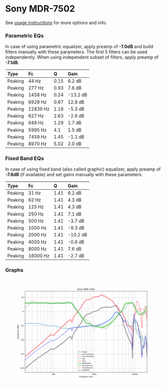 # Sony MDR-7502
See [usage instructions](https://github.com/jaakkopasanen/AutoEq#usage) for more options and info.

### Parametric EQs
In case of using parametric equalizer, apply preamp of **-7.0dB** and build filters manually
with these parameters. The first 5 filters can be used independently.
When using independent subset of filters, apply preamp of **-7.1dB**.

| Type    | Fc       |    Q | Gain     |
|:--------|:---------|:-----|:---------|
| Peaking | 44 Hz    | 0.15 | 6.2 dB   |
| Peaking | 277 Hz   | 0.93 | 7.6 dB   |
| Peaking | 1458 Hz  | 0.24 | -13.2 dB |
| Peaking | 6928 Hz  | 0.67 | 12.8 dB  |
| Peaking | 12839 Hz | 1.18 | -5.3 dB  |
| Peaking | 627 Hz   | 2.63 | -2.6 dB  |
| Peaking | 648 Hz   | 1.29 | 1.7 dB   |
| Peaking | 5995 Hz  | 4.1  | 1.5 dB   |
| Peaking | 7459 Hz  | 1.45 | -1.1 dB  |
| Peaking | 8970 Hz  | 5.02 | 2.0 dB   |

### Fixed Band EQs
In case of using fixed band (also called graphic) equalizer, apply preamp of **-7.8dB**
(if available) and set gains manually with these parameters.

| Type    | Fc       |    Q | Gain     |
|:--------|:---------|:-----|:---------|
| Peaking | 31 Hz    | 1.41 | 6.2 dB   |
| Peaking | 62 Hz    | 1.41 | 4.3 dB   |
| Peaking | 125 Hz   | 1.41 | 4.3 dB   |
| Peaking | 250 Hz   | 1.41 | 7.1 dB   |
| Peaking | 500 Hz   | 1.41 | -3.7 dB  |
| Peaking | 1000 Hz  | 1.41 | -9.3 dB  |
| Peaking | 2000 Hz  | 1.41 | -10.2 dB |
| Peaking | 4000 Hz  | 1.41 | -0.6 dB  |
| Peaking | 8000 Hz  | 1.41 | 7.6 dB   |
| Peaking | 16000 Hz | 1.41 | -2.7 dB  |

### Graphs
![](./Sony%20MDR-7502.png)